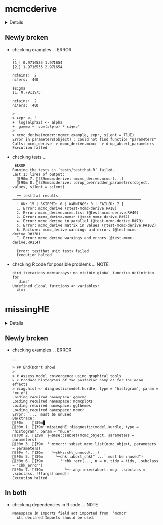 # mcmcderive

<details>

* Version: 0.0.1
* Source code: https://github.com/cran/mcmcderive
* URL: https://github.com/poissonconsulting/mcmcderive
* BugReports: https://github.com/poissonconsulting/mcmcderive/issues
* Date/Publication: 2019-07-02 12:30:02 UTC
* Number of recursive dependencies: 48

Run `revdep_details(,"mcmcderive")` for more info

</details>

## Newly broken

*   checking examples ... ERROR
    ```
    ...
    [1,] 0.9716535 1.971654
    [2,] 1.9716535 2.971654
    
    nchains:  2 
    niters:  400 
    
    $sigma
    [1] 0.7911975
    
    nchains:  2 
    niters:  400 
    
    > 
    > expr <- "
    +  log(alpha2) <- alpha
    +  gamma <- sum(alpha) * sigma"
    > 
    > mcmc_derive(mcmcr::mcmcr_example, expr, silent = TRUE)
    Error in parameters(object) : could not find function "parameters"
    Calls: mcmc_derive -> mcmc_derive.mcmcr -> drop_absent_parameters
    Execution halted
    ```

*   checking tests ...
    ```
     ERROR
    Running the tests in ‘tests/testthat.R’ failed.
    Last 13 lines of output:
      [90m 7. [39mmcmcderive:::mcmc_derive.mcmcr(...)
      [90m 8. [39mmcmcderive:::drop_overridden_parameters(object, values, silent = silent)
      
      ══ testthat results  ═══════════════════════════════════════════════════════════
      [ OK: 15 | SKIPPED: 0 | WARNINGS: 0 | FAILED: 7 ]
      1. Error: mcmc_derive (@test-mcmc-derive.R#18) 
      2. Error: mcmc_derive.mcmc.list (@test-mcmc-derive.R#40) 
      3. Error: mcmc_derive.mcmcr (@test-mcmc-derive.R#53) 
      4. Error: mcmc_derive in parallel (@test-mcmc-derive.R#79) 
      5. Error: mcmc_derive matrix in values (@test-mcmc-derive.R#102) 
      6. Failure: mcmc_derive warnings and errors (@test-mcmc-derive.R#130) 
      7. Error: mcmc_derive warnings and errors (@test-mcmc-derive.R#134) 
      
      Error: testthat unit tests failed
      Execution halted
    ```

*   checking R code for possible problems ... NOTE
    ```
    bind_iterations_mcmcarrays: no visible global function definition for
      ‘dims’
    Undefined global functions or variables:
      dims
    ```

# missingHE

<details>

* Version: 1.4.1
* Source code: https://github.com/cran/missingHE
* Date/Publication: 2020-06-25 21:40:02 UTC
* Number of recursive dependencies: 128

Run `revdep_details(,"missingHE")` for more info

</details>

## Newly broken

*   checking examples ... ERROR
    ```
    ...
    
    > ## End(Don't show)
    > 
    > # Assess model convergence using graphical tools
    > # Produce histograms of the posterior samples for the mean effects
    > diag.hist <- diagnostic(model.hurdle, type = "histogram", param = "mu.e")
    Loading required namespace: ggmcmc
    Loading required namespace: mcmcplots
    Loading required namespace: ggthemes
    Loading required namespace: mcmcr
    Error: `...` must be unused.
    Backtrace:
    [90m    [39m█
    [90m 1. [39m└─missingHE::diagnostic(model.hurdle, type = "histogram", param = "mu.e")
    [90m 2. [39m  ├─base::subset(mcmc_object, parameters = parameters)
    [90m 3. [39m  └─mcmcr:::subset.mcmc.list(mcmc_object, parameters = parameters)
    [90m 4. [39m    └─chk::chk_unused(...)
    [90m 5. [39m      └─chk::abort_chk("`...` must be unused")
    [90m 6. [39m        └─chk::err(..., n = n, tidy = tidy, .subclass = "chk_error")
    [90m 7. [39m          └─rlang::exec(abort, msg, .subclass = .subclass, !!!args[named])
    Execution halted
    ```

## In both

*   checking dependencies in R code ... NOTE
    ```
    Namespace in Imports field not imported from: ‘mcmcr’
      All declared Imports should be used.
    ```

